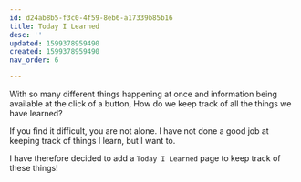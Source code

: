 ```yaml
---
id: d24ab8b5-f3c0-4f59-8eb6-a17339b85b16
title: Today I Learned
desc: ''
updated: 1599378959490
created: 1599378959490
nav_order: 6

---
```


With so many different things happening at once and information being available at the click of a button, How do we keep track of all the things we have learned?

If you find it difficult, you are not alone. I have not done a good job at keeping track of things I learn, but I want to. 

I have therefore decided to add a `Today I Learned` page to keep track of these things!

